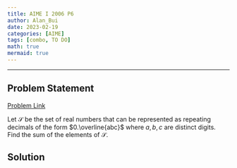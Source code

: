 ```yaml
---
title: AIME I 2006 P6    
author: Alan_Bui    
date: 2023-02-19
categories: [AIME]
tags: [combo, TO DO]
math: true    
mermaid: true  
---
```


---
## Problem Statement

[Problem Link](https://artofproblemsolving.com/wiki/index.php/2006_AIME_I_Problems/Problem_6)

Let $\mathcal{S}$ be the set of real numbers that can be represented as repeating decimals of the form $0.\overline{abc}$ where $a, b, c$ are distinct digits. Find the sum of the elements of $\mathcal{S}.$

## Solution



